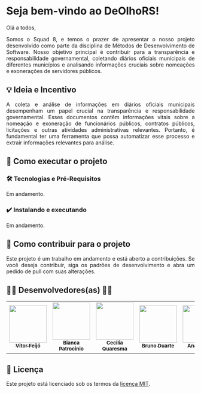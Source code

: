 # Seja bem-vindo ao DeOlhoRS!

Olá a todos,
<p style="text-align: justify;">Somos o Squad 8, e temos o prazer de apresentar o nosso projeto desenvolvido como parte da disciplina de Métodos de Desenvolvimento de Software. Nosso objetivo principal é contribuir para a transparência e responsabilidade governamental, coletando diários oficiais municipais de diferentes municípios e analisando informações cruciais sobre nomeações e exonerações de servidores públicos.</p>

## 💡 Ideia e Incentivo
<p style="text-align: justify;">A coleta e análise de informações em diários oficiais municipais desempenham um papel crucial na transparência e responsabilidade governamental. Esses documentos contêm informações vitais sobre a nomeação e exoneração de funcionários públicos, contratos públicos, licitações e outras atividades administrativas relevantes. Portanto, é fundamental ter uma ferramenta que possa automatizar esse processo e extrair informações relevantes para análise.</p>

## 🚀 Como executar o projeto
### 🛠 Tecnologias e Pré-Requisitos
Em andamento.

### ✔️ Instalando e executando
Em andamento.

## 🤝 Como contribuir para o projeto

<p style="text-align: justify;"> Este projeto é um trabalho em andamento e está aberto a contribuições. Se você deseja contribuir, siga os padrões de desenvolvimento e abra um pedido de pull com suas alterações.</p>

## 👩‍💻 Desenvolvedores(as) 👨‍💻

<table>
	<tr>
		<td align="center"><a href="https://github.com/vitorfleonardo"><img src="https://avatars.githubusercontent.com/u/69637300?v=4" width="100px;" alt=""/><br /><sub><b>Vitor Feijó</b></sub></a><br /><a href="https://github.com/vitorfleonardo"></a></td>
		<td align="center"><a href="https://github.com/BiancaPatrocinio7"><img src="https://avatars.githubusercontent.com/u/70040539?v=4" width="100px;" alt=""/><br /><sub><b>Bianca Patrocinio</b></sub></a><br /><a href="https://github.com/BiancaPatrocinio7"></a></td>
		<td align="center"><a href="https://github.com/cqcoding"><img src="https://avatars.githubusercontent.com/u/92647006?v=4" width="100px;" alt=""/><br /><sub><b>Cecília Quaresma</b></sub></a><br /><a href="https://github.com/cqcoding"></a></td>
		<td align="center"><a href="https://github.com/bdebatata"><img src="https://avatars.githubusercontent.com/u/104954891?v=4" width="100px;" alt=""/><br /><sub><b>Bruno Duarte</b></sub></a><br /><a href="https://github.com/bdebatata"></a></td>
		<td align="center"><a href="https://github.com/anabborges"><img src="https://avatars.githubusercontent.com/u/109738757?v=4" width="100px;" alt=""/><br /><sub><b>Ana Borges </b></sub></a><br /><a href="https://github.com/anabborges"></a></td>
        <td align="center"><a href="https://github.com/matheusbmello"><img src="https://avatars.githubusercontent.com/u/100366395?v=4" width="100px;" alt=""/><br /><sub><b>Matheus Mello </b></sub></a><br /><a href="https://github.com/matheusbmello"></a></td>
        <td align="center"><a href="https://github.com/VieiraLaris"><img src="https://avatars.githubusercontent.com/u/116472322?v=4" width="100px;" alt=""/><br /><sub><b>Lari Vieira </b></sub></a><br /><a href="https://github.com/VieiraLaris"></a></td>
	</tr>
</table>

## 📝 Licença
Este projeto está licenciado sob os termos da [licença MIT](https://opensource.org/licenses/MIT).
